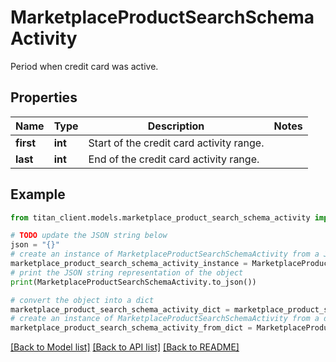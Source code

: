 # MarketplaceProductSearchSchemaActivity

Period when credit card was active.

## Properties

Name | Type | Description | Notes
------------ | ------------- | ------------- | -------------
**first** | **int** | Start of the credit card activity range. | 
**last** | **int** | End of the credit card activity range. | 

## Example

```python
from titan_client.models.marketplace_product_search_schema_activity import MarketplaceProductSearchSchemaActivity

# TODO update the JSON string below
json = "{}"
# create an instance of MarketplaceProductSearchSchemaActivity from a JSON string
marketplace_product_search_schema_activity_instance = MarketplaceProductSearchSchemaActivity.from_json(json)
# print the JSON string representation of the object
print(MarketplaceProductSearchSchemaActivity.to_json())

# convert the object into a dict
marketplace_product_search_schema_activity_dict = marketplace_product_search_schema_activity_instance.to_dict()
# create an instance of MarketplaceProductSearchSchemaActivity from a dict
marketplace_product_search_schema_activity_from_dict = MarketplaceProductSearchSchemaActivity.from_dict(marketplace_product_search_schema_activity_dict)
```
[[Back to Model list]](../README.md#documentation-for-models) [[Back to API list]](../README.md#documentation-for-api-endpoints) [[Back to README]](../README.md)


